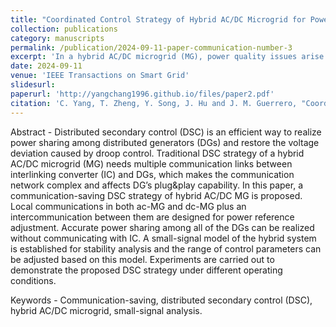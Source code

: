 ```yaml
---
title: "Coordinated Control Strategy of Hybrid AC/DC Microgrid for Power Quality Improvement Under Unbalanced AC Conditions"
collection: publications
category: manuscripts
permalink: /publication/2024-09-11-paper-communication-number-3
excerpt: 'In a hybrid AC/DC microgrid (MG), power quality issues arise when an unbalanced load connects to the AC subgrid, which are not confined to the AC subsystem but extend to affect the DC subsystem as well. This paper investigates the potential power quality issues caused by AC imbalance, including DC voltage fluctuation and AC current harmonics. Multiple control objectives are developed, aiming to eliminate DC fluctuation, reduce AC distortion and imbalance, and achieve negative sequence current sharing among distributed generations in the AC subgrid. To realize these control objectives, a two-layer coordinated control strategy is proposed. The first layer involves local interlinking converter (IC) control to improve the power quality of the DC subgrid, while the second layer focuses on distributed unbalance compensation control to improve the power quality of the AC subgrid. Finally, several experiments are conducted to verify the effectiveness of the proposed control strategy.'
date: 2024-09-11
venue: 'IEEE Transactions on Smart Grid'
slidesurl: 
paperurl: 'http://yangchang1996.github.io/files/paper2.pdf'
citation: 'C. Yang, T. Zheng, Y. Song, J. Hu and J. M. Guerrero, "Coordinated Control Strategy of Hybrid AC/DC Microgrid for Power Quality Improvement Under Unbalanced AC Conditions," in <i>IEEE Transactions on Smart Grid, doi: 10.1109/TSG.2024.3458388.'
---
```


Abstract - Distributed secondary control (DSC) is an efficient way to realize power sharing among distributed generators (DGs) and restore the voltage deviation caused by droop control. Traditional DSC strategy of a hybrid AC/DC microgrid (MG) needs multiple communication links between interlinking converter (IC) and DGs, which makes the communication network complex and affects DG’s plug&play capability. In this paper, a communication-saving DSC strategy of hybrid AC/DC MG is proposed. Local communications in both ac-MG and dc-MG plus an intercommunication between them are designed for power reference adjustment. Accurate power sharing among all of the DGs can be realized without communicating with IC. A small-signal model of the hybrid system is established for stability analysis and the range of control parameters can be adjusted based on this model. Experiments are carried out to demonstrate the proposed DSC strategy under different operating conditions.

Keywords - Communication-saving, distributed secondary control (DSC), hybrid AC/DC microgrid, small-signal analysis.
